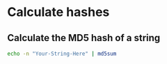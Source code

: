# Calculate hashes

## Calculate the MD5 hash of a string

```bash
echo -n "Your-String-Here" | md5sum
```
